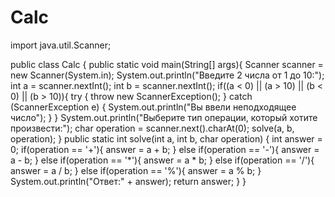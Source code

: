 # Calc
import java.util.Scanner;

public class Calc {
    public static void main(String[] args){
        Scanner scanner = new Scanner(System.in);
        System.out.println("Введите 2 числа от 1 до 10:");
        int a = scanner.nextInt();
        int b = scanner.nextInt();
        if((a < 0) || (a > 10) || (b < 0) || (b > 10)){
            try {
                throw new ScannerException();
            } catch (ScannerException e) {
                System.out.println("Вы ввели неподходящее число");
            }
        }
        System.out.println("Выберите тип операции, который хотите произвести:");
        char operation = scanner.next().charAt(0);
        solve(a, b, operation);
    }
    public static int solve(int a, int b, char operation) {
        int answer = 0;
        if(operation == '+'){
            answer = a + b;
        }
        else if(operation == '-'){
            answer = a - b;
        }
        else if(operation == '*'){
            answer = a * b;
        }
        else if(operation == '/'){
            answer = a / b;
        }
        else if(operation == '%'){
            answer = a % b;
        }
        System.out.println("Ответ:" + answer);
        return answer;
    }
}
